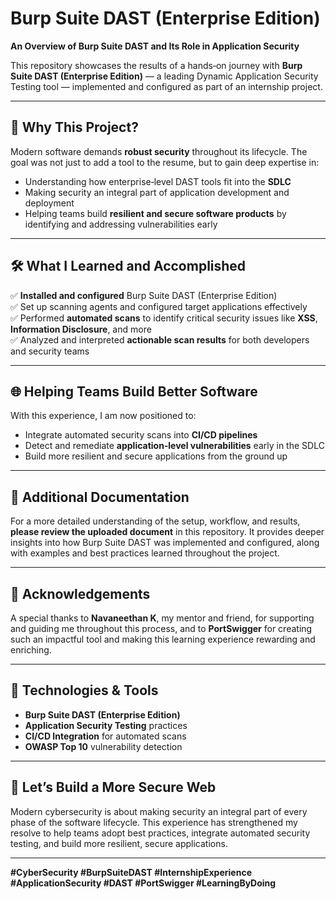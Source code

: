 # Burp Suite DAST (Enterprise Edition)

**An Overview of Burp Suite DAST and Its Role in Application Security**

This repository showcases the results of a hands‑on journey with **Burp Suite DAST (Enterprise Edition)** — a leading Dynamic Application Security Testing tool — implemented and configured as part of an internship project.

---

## 🎯 Why This Project?

Modern software demands **robust security** throughout its lifecycle. The goal was not just to add a tool to the resume, but to gain deep expertise in:

- Understanding how enterprise‑level DAST tools fit into the **SDLC**
- Making security an integral part of application development and deployment
- Helping teams build **resilient and secure software products** by identifying and addressing vulnerabilities early

---

## 🛠️ What I Learned and Accomplished
✅ **Installed and configured** Burp Suite DAST (Enterprise Edition)  
✅ Set up scanning agents and configured target applications effectively  
✅ Performed **automated scans** to identify critical security issues like **XSS**, **Information Disclosure**, and more  
✅ Analyzed and interpreted **actionable scan results** for both developers and security teams  

---

## 🌐 Helping Teams Build Better Software
With this experience, I am now positioned to:
- Integrate automated security scans into **CI/CD pipelines**  
- Detect and remediate **application‑level vulnerabilities** early in the SDLC  
- Build more resilient and secure applications from the ground up  

---

## 📄 Additional Documentation
For a more detailed understanding of the setup, workflow, and results, **please review the uploaded document** in this repository. It provides deeper insights into how Burp Suite DAST was implemented and configured, along with examples and best practices learned throughout the project.

---

## 🙌 Acknowledgements
A special thanks to **Navaneethan K**, my mentor and friend, for supporting and guiding me throughout this process, and to **PortSwigger** for creating such an impactful tool and making this learning experience rewarding and enriching.

---

## 🔐 Technologies & Tools
- **Burp Suite DAST (Enterprise Edition)**
- **Application Security Testing** practices
- **CI/CD Integration** for automated scans
- **OWASP Top 10** vulnerability detection

---

## 🚀 Let’s Build a More Secure Web
Modern cybersecurity is about making security an integral part of every phase of the software lifecycle. This experience has strengthened my resolve to help teams adopt best practices, integrate automated security testing, and build more resilient, secure applications.

---
**#CyberSecurity #BurpSuiteDAST #InternshipExperience #ApplicationSecurity #DAST #PortSwigger #LearningByDoing**
